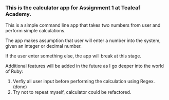 ### This is the calculator app for Assignment 1 at Tealeaf Academy.

This is a simple command line app that takes two numbers from user and perform simple calculations.

The app makes assumption that user will enter a number into the system, given an integer or decimal number.

If the user enter something else, the app will break at this stage.


Additional features will be added in the future as I go deeper into the world of Ruby:

1. Verfiy all user input before performing the calculation using Regex. (done)
2. Try not to repeat myself, calculator could be refactored.
